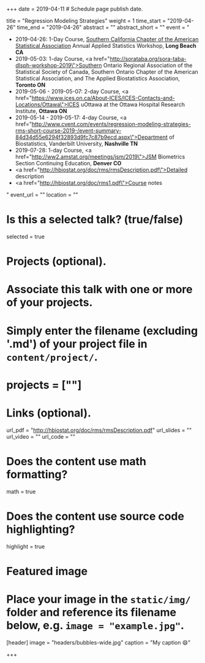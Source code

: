+++
date = 2019-04-11  # Schedule page publish date.

title = "Regression Modeling Strategies"
weight = 1
time_start = "2019-04-26"
time_end = "2019-04-26"
abstract = ""
abstract_short = ""
event = "<ul><li>2019-04-26: 1-Day Course, <a href="https://community.amstat.org/scasa/asw/new-item2">Southern California Chapter of the American Statistical Association</a> Annual Applied Statistics Workshop, <b>Long Beach CA</b></li><li>2019-05-03: 1-day Course, <a href=\"http://sorataba.org/sora-taba-dlsph-workshop-2019\">Southern Ontario Regional Association of the Statistical Society of Canada, Southern Ontario Chapter of the American Statistical Association, and The Applied Biostatistics Association</a>, <b>Toronto ON</b></li><li>2019-05-06 - 2019-05-07: 2-day Course, <a href=\"https://www.ices.on.ca/About-ICES/ICES-Contacts-and-Locations/Ottawa\">ICES uOttawa</a> at the Ottawa Hospital Research Institute, <b>Ottawa ON</b></li><li>2019-05-14 - 2019-05-17: 4-day Course, <a href=\"http://www.cvent.com/events/regression-modeling-strategies-rms-short-course-2019-/event-summary-84d34d55e6294f32893d9fc7c87b9ecd.aspx\">Department of Biostatistics, Vanderbilt University</a>, <b>Nashville TN</b></li><li>2019-07-28: 1-day Course, <a href=\"http://ww2.amstat.org/meetings/jsm/2019\">JSM Biometrics Section Continuing Education</a>, <b>Denver CO</b></li><li><a href=\"http://hbiostat.org/doc/rms/rmsDescription.pdf\">Detailed description</a></li><li><a href=\"http://hbiostat.org/doc/rms1.pdf\">Course notes</a></li></ul>"
event_url = ""
location = ""

# Is this a selected talk? (true/false)
selected = true

# Projects (optional).
#   Associate this talk with one or more of your projects.
#   Simply enter the filename (excluding '.md') of your project file in `content/project/`.
# projects = [""]

# Links (optional).
url_pdf = "http://hbiostat.org/doc/rms/rmsDescription.pdf"
url_slides = ""
url_video = ""
url_code = ""

# Does the content use math formatting?
math = true

# Does the content use source code highlighting?
highlight = true

# Featured image
# Place your image in the `static/img/` folder and reference its filename below, e.g. `image = "example.jpg"`.
[header]
image = "headers/bubbles-wide.jpg"
caption = "My caption :smile:"

+++

